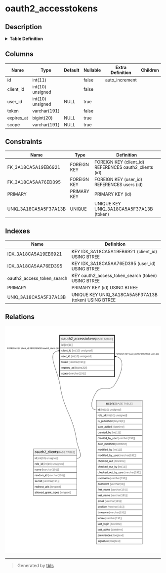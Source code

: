 # oauth2_accesstokens

## Description

<details>
<summary><strong>Table Definition</strong></summary>

```sql
CREATE TABLE `oauth2_accesstokens` (
  `id` int(11) NOT NULL AUTO_INCREMENT,
  `client_id` int(10) unsigned NOT NULL,
  `user_id` int(10) unsigned DEFAULT NULL,
  `token` varchar(191) COLLATE utf8mb4_unicode_ci NOT NULL,
  `expires_at` bigint(20) DEFAULT NULL,
  `scope` varchar(191) COLLATE utf8mb4_unicode_ci DEFAULT NULL,
  PRIMARY KEY (`id`),
  UNIQUE KEY `UNIQ_3A18CA5A5F37A13B` (`token`),
  KEY `IDX_3A18CA5A19EB6921` (`client_id`),
  KEY `IDX_3A18CA5AA76ED395` (`user_id`),
  KEY `oauth2_access_token_search` (`token`),
  CONSTRAINT `FK_3A18CA5A19EB6921` FOREIGN KEY (`client_id`) REFERENCES `oauth2_clients` (`id`) ON DELETE CASCADE,
  CONSTRAINT `FK_3A18CA5AA76ED395` FOREIGN KEY (`user_id`) REFERENCES `users` (`id`) ON DELETE CASCADE
) ENGINE=InnoDB DEFAULT CHARSET=utf8mb4 COLLATE=utf8mb4_unicode_ci ROW_FORMAT=DYNAMIC
```

</details>

## Columns

| Name | Type | Default | Nullable | Extra Definition | Children | Parents | Comment |
| ---- | ---- | ------- | -------- | --------------- | -------- | ------- | ------- |
| id | int(11) |  | false | auto_increment |  |  |  |
| client_id | int(10) unsigned |  | false |  |  | [oauth2_clients](oauth2_clients.md) |  |
| user_id | int(10) unsigned | NULL | true |  |  | [users](users.md) |  |
| token | varchar(191) |  | false |  |  |  |  |
| expires_at | bigint(20) | NULL | true |  |  |  |  |
| scope | varchar(191) | NULL | true |  |  |  |  |

## Constraints

| Name | Type | Definition |
| ---- | ---- | ---------- |
| FK_3A18CA5A19EB6921 | FOREIGN KEY | FOREIGN KEY (client_id) REFERENCES oauth2_clients (id) |
| FK_3A18CA5AA76ED395 | FOREIGN KEY | FOREIGN KEY (user_id) REFERENCES users (id) |
| PRIMARY | PRIMARY KEY | PRIMARY KEY (id) |
| UNIQ_3A18CA5A5F37A13B | UNIQUE | UNIQUE KEY UNIQ_3A18CA5A5F37A13B (token) |

## Indexes

| Name | Definition |
| ---- | ---------- |
| IDX_3A18CA5A19EB6921 | KEY IDX_3A18CA5A19EB6921 (client_id) USING BTREE |
| IDX_3A18CA5AA76ED395 | KEY IDX_3A18CA5AA76ED395 (user_id) USING BTREE |
| oauth2_access_token_search | KEY oauth2_access_token_search (token) USING BTREE |
| PRIMARY | PRIMARY KEY (id) USING BTREE |
| UNIQ_3A18CA5A5F37A13B | UNIQUE KEY UNIQ_3A18CA5A5F37A13B (token) USING BTREE |

## Relations

![er](oauth2_accesstokens.svg)

---

> Generated by [tbls](https://github.com/k1LoW/tbls)
